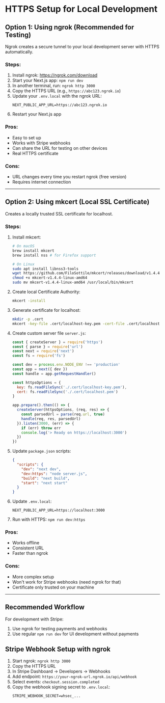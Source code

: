 # HTTPS Setup for Local Development

## Option 1: Using ngrok (Recommended for Testing)

Ngrok creates a secure tunnel to your local development server with HTTPS automatically.

### Steps:
1. Install ngrok: https://ngrok.com/download
2. Start your Next.js app: `npm run dev`
3. In another terminal, run: `ngrok http 3000`
4. Copy the HTTPS URL (e.g., `https://abc123.ngrok.io`)
5. Update your `.env.local` with the ngrok URL:
   ```
   NEXT_PUBLIC_APP_URL=https://abc123.ngrok.io
   ```
6. Restart your Next.js app

### Pros:
- Easy to set up
- Works with Stripe webhooks
- Can share the URL for testing on other devices
- Real HTTPS certificate

### Cons:
- URL changes every time you restart ngrok (free version)
- Requires internet connection

---

## Option 2: Using mkcert (Local SSL Certificate)

Creates a locally trusted SSL certificate for localhost.

### Steps:
1. Install mkcert:
   ```bash
   # On macOS
   brew install mkcert
   brew install nss # for Firefox support
   
   # On Linux
   sudo apt install libnss3-tools
   wget https://github.com/FiloSottile/mkcert/releases/download/v1.4.4/mkcert-v1.4.4-linux-amd64
   chmod +x mkcert-v1.4.4-linux-amd64
   sudo mv mkcert-v1.4.4-linux-amd64 /usr/local/bin/mkcert
   ```

2. Create local Certificate Authority:
   ```bash
   mkcert -install
   ```

3. Generate certificate for localhost:
   ```bash
   mkdir -p .cert
   mkcert -key-file .cert/localhost-key.pem -cert-file .cert/localhost.pem localhost 127.0.0.1
   ```

4. Create custom server file `server.js`:
   ```javascript
   const { createServer } = require('https')
   const { parse } = require('url')
   const next = require('next')
   const fs = require('fs')

   const dev = process.env.NODE_ENV !== 'production'
   const app = next({ dev })
   const handle = app.getRequestHandler()

   const httpsOptions = {
     key: fs.readFileSync('./.cert/localhost-key.pem'),
     cert: fs.readFileSync('./.cert/localhost.pem')
   }

   app.prepare().then(() => {
     createServer(httpsOptions, (req, res) => {
       const parsedUrl = parse(req.url, true)
       handle(req, res, parsedUrl)
     }).listen(3000, (err) => {
       if (err) throw err
       console.log('> Ready on https://localhost:3000')
     })
   })
   ```

5. Update `package.json` scripts:
   ```json
   {
     "scripts": {
       "dev": "next dev",
       "dev:https": "node server.js",
       "build": "next build",
       "start": "next start"
     }
   }
   ```

6. Update `.env.local`:
   ```
   NEXT_PUBLIC_APP_URL=https://localhost:3000
   ```

7. Run with HTTPS: `npm run dev:https`

### Pros:
- Works offline
- Consistent URL
- Faster than ngrok

### Cons:
- More complex setup
- Won't work for Stripe webhooks (need ngrok for that)
- Certificate only trusted on your machine

---

## Recommended Workflow

For development with Stripe:
1. Use ngrok for testing payments and webhooks
2. Use regular `npm run dev` for UI development without payments

## Stripe Webhook Setup with ngrok

1. Start ngrok: `ngrok http 3000`
2. Copy the HTTPS URL
3. In Stripe Dashboard → Developers → Webhooks
4. Add endpoint: `https://your-ngrok-url.ngrok.io/api/webhook`
5. Select events: `checkout.session.completed`
6. Copy the webhook signing secret to `.env.local`:
   ```
   STRIPE_WEBHOOK_SECRET=whsec_...
   ```
